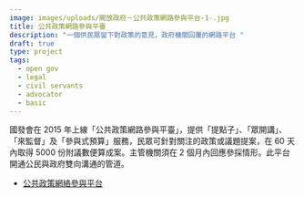 ```yaml
---
image: images/uploads/開放政府－公共政策網路參與平台-1-.jpg
title: 公共政策網路參與平臺
description: "一個供民眾留下對政策的意見，政府機關回覆的網路平台 "
draft: true
type: project
tags:
  - open gov
  - legal
  - civil servants
  - advocator
  - basic
---
```

國發會在 2015 年上線「公共政策網路參與平臺」，提供「提點子」、「眾開講」、「來監督」及「參與式預算」服務，民眾可針對關注的政策或議題提案，在 60 天內取得 5000 份附議數便算成案。主管機關須在 2 個月內回應參採情形。此平台開通公民與政府雙向溝通的管道。

- [公共政策網絡參與平台](https://join.gov.tw/)
